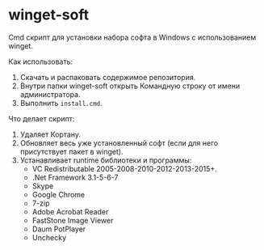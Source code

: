 # winget-soft

Cmd скрипт для установки набора софта в Windows с использованием winget.

Как использовать:
1. Скачать и распаковать содержимое репозитория.
2. Внутри папки winget-soft открыть Командную строку от имени администратора.
3. Выполнить `install.cmd`.

Что делает скрипт:
1. Удаляет Кортану.
2. Обновляет весь уже установленный софт (если для него присутствует пакет в winget).
3. Устанавливает runtime библиотеки и программы:
   - VC Redistributable 2005-2008-2010-2012-2013-2015+.
   - .Net Framework 3.1-5-6-7
   - Skype
   - Google Chrome
   - 7-zip
   - Adobe Acrobat Reader
   - FastStone Image Viewer
   - Daum PotPlayer
   - Unchecky
